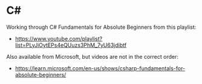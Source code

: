 # C#

Working through C# Fundamentals for Absolute Beginners from this playlist:

- https://www.youtube.com/playlist?list=PLyJiOytEPs4eQUuzs3PhM_7yU63jdibtf

Also available from Microsoft, but videos are not in the correct order:

- https://learn.microsoft.com/en-us/shows/csharp-fundamentals-for-absolute-beginners/